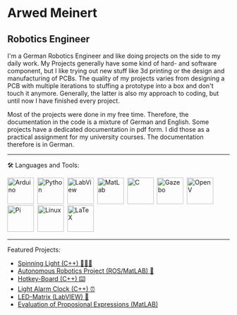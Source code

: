 # Arwed Meinert

## **Robotics Engineer**

I'm a German Robotics Engineer and like doing projects on the side to my daily work. My Projects generally have some kind of hard- and software component, but I like trying out new stuff like 3d printing or the design and manufacturing of PCBs. The quality of my projects varies from designing a PCB with multiple iterations to stuffing a prototype into a box and don't touch it anymore. Generally, the latter is also my approach to coding, but until now I have finished every project.


Most of the projects were done in my free time. Therefore, the documentation in the code is a mixture of German and English. Some projects have a dedicated documentation in pdf form. I did those as a practical assignment for my university courses. The documentation therefore is in German.

---

🛠️ Languages and Tools:
<div>
  
  <img src="https://github.com/ArwedMeinert/devicon/blob/master/icons/arduino/arduino-original.svg" title="Arduino" alt="Arduino" width="60" height="60"/>&nbsp;
  <img src="https://github.com/ArwedMeinert/devicon/blob/master/icons/python/python-original.svg" title="Python" alt="Python" width="60" height="60"/>&nbsp;
  <img src="https://github.com/ArwedMeinert/devicon/blob/master/icons/labview/labview-original.svg" title="LabView" alt="LabView" width="60" height="60"/>&nbsp;
  <img src="https://github.com/ArwedMeinert/devicon/blob/master/icons/matlab/matlab-original.svg" title="MatLab" alt="MatLab" width="60" height="60"/>&nbsp;
   <img src="https://github.com/ArwedMeinert/devicon/blob/master/icons/c/c-original.svg" title="C" alt="C" width="60" height="60"/>&nbsp;
   <img src="https://github.com/ArwedMeinert/devicon/blob/master/icons/gazebo/gazebo-original.svg" title="Gazebo" alt="Gazebo" width="60" height="60"/>&nbsp;
   <img src="https://github.com/ArwedMeinert/devicon/blob/master/icons/opencv/opencv-original.svg" title="OpenCV" alt="OpenV" width="60" height="60"/>&nbsp;
   <img src="https://github.com/ArwedMeinert/devicon/blob/master/icons/raspberrypi/raspberrypi-original.svg" title="Pi" alt="Pi" width="60" height="60"/>&nbsp;
   <img src="https://github.com/ArwedMeinert/devicon/blob/master/icons/linux/linux-plain.svg" title="Linux" alt="Linux" width="60" height="60"/>&nbsp;
   <img src="https://github.com/ArwedMeinert/devicon/blob/master/icons/latex/latex-original.svg" title="LaTeX" alt="LaTeX" width="60" height="60"/>&nbsp;
<div>
  

  ---
  
  Featured Projects:
 - [Spinning Light (C++) 🚴‍♂️🚦](https://github.com/ArwedMeinert/Spinning-Light)
 - [Autonomous Robotics Project (ROS/MatLAB) 🤖](https://github.com/ArwedMeinert/AutonomousRobotics)
 - [Hotkey-Board (C++) ⌨️](https://github.com/ArwedMeinert/Hotkey-Board)
 - [Light Alarm Clock (C++) ⏰](https://github.com/ArwedMeinert/Light-Alarm-Clock-)
 - [LED-Matrix (LabVIEW) 🚥](https://github.com/ArwedMeinert/LabView-Led-Matrix)
 - [Evaluation of Proposional Expressions (MatLAB)](https://github.com/ArwedMeinert/Evaluation-of-Propositional-Expressions)
<!--
**ArwedMeinert/ArwedMeinert** is a ✨ _special_ ✨ repository because its `README.md` (this file) appears on your GitHub profile.

Here are some ideas to get you started:

- 🔭 I’m currently working on ...
- 🌱 I’m currently learning ...
- 👯 I’m looking to collaborate on ...
- 🤔 I’m looking for help with ...
- 💬 Ask me about ...
- 📫 How to reach me: ...
- 😄 Pronouns: ...
- ⚡ Fun fact: ...
-->
